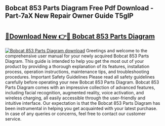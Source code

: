 ## Bobcat 853 Parts Diagram Free Pdf Download - Part-7aX New Repair Owner Guide T5gIP

# <h2><a href="http://dfjcr1.blite.top/?on=Bobcat+853+Parts+Diagram">🔗Download New 👉🔴 Bobcat 853 Parts Diagram</a></h2>

[![Bobcat 853 Parts Diagram download](https://i.imgur.com/lujVjoI.png)](http://dfjcr1.blite.top/?on=Bobcat+853+Parts+Diagram)
Greetings and welcome to the comprehensive user manual for your newly acquired Bobcat 853 Parts Diagram. This guide is intended to help you get the most out of your product by providing a thorough explanation of its features, installation process, operation instructions, maintenance tips, and troubleshooting procedures. Important Safety Guidelines Please read all safety guidelines carefully before operating your new Bobcat 853 Parts Diagram. Bobcat 853 Parts Diagram comes with an impressive collection of advanced features, including facial recognition, augmented reality, voice activation, and wireless charging, all easily accessible through the user-friendly and intuitive interface. Our expectation is that the Bobcat 853 Parts Diagram has been instrumental in helping you get acquainted with your latest purchase. In case of any queries or concerns, feel free to contact our customer service.
